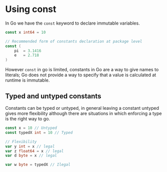 # Using const

In Go we have the `const` keyword to declare immutable variables. 

```go
const x int64 = 10

// Recommended form of constants declaration at package level
const (
	pi 	= 3.1416
	e 	= 2.718
)
```

However `const` in go is limited, constants in Go are a way to give names to literals; Go does not provide a way to specify that a value is calculated at runtime is immutable.

## Typed and untyped constants

Constants can be typed or untyped, in general leaving a constant untyped gives more flexibility although there are situations in which enforcing a type is the right way to go. 

```go
const x = 10 // Untyped
const typedX int = 10 // Typed

// Flexibility
var y int = x // legal
var z float64 = x // legal
var d byte = x // legal

var w byte = typedX // Ilegal 
```